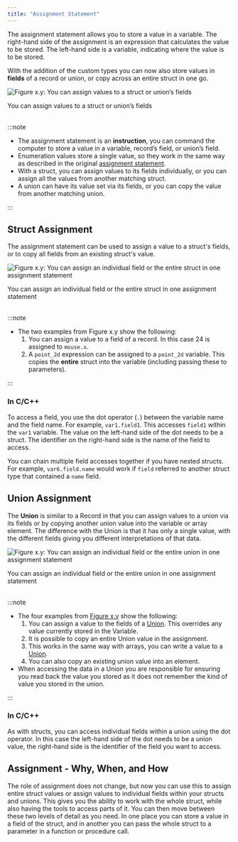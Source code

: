 ```yaml
---
title: "Assignment Statement"
---
```


The assignment statement allows you to store a value in a variable. The right-hand side of the assignment is an expression that calculates the value to be stored. The left-hand side is a variable, indicating where the value is to be stored.

With the addition of the custom types you can now also store values in **fields** of a record or union, or copy across an entire struct in one go.

<a id="FigureAssignmentStatementWithFieldsAndElements"></a>

![Figure x.y: You can assign values to a struct or union’s fields](./images/assignment-statement-with-fields-and-elements.png "You can assign values to a struct or union’s fields")
<div class="caption">You can assign values to a struct or union’s fields</div><br/>

:::note

- The assignment statement is an **instruction**, you can command the computer to store a value in a variable, record’s field, or union’s field.
- Enumeration values store a single value, so they work in the same way as described in the original [assignment statement](/book/part-1-instructions/1-sequence-and-data/2-trailside/08-assignment-statement).
- With a struct, you can assign values to its fields individually, or you can assign all the values from another matching struct.
- A union can have its value set via its fields, or you can copy the value from another matching union.

:::

## Struct Assignment

The assignment statement can be used to assign a value to a struct's fields, or to copy all fields from an existing struct's value.

![Figure x.y: You can assign an individual field or the entire struct in one assignment statement](./images/assignment-record.png "You can assign an individual field or the entire struct in one assignment statement")
<div class="caption">You can assign an individual field or the entire struct in one assignment statement</div><br/>

:::note

- The two examples from Figure x.y show the following:
  1. You can assign a value to a field of a record. In this case 24 is assigned to `mouse.x`.
  2. A `point_2d` expression can be assigned to a `point_2d` variable. This copies the **entire**
struct into the variable (including passing these to parameters).

:::

### In C/C++

To access a field, you use the dot operator (`.`) between the variable name and the field name. For example, `var1.field1`. This accesses `field1` within the `var1` variable. The value on the left-hand side of the dot needs to be a struct. The identifier on the right-hand side is the name of the field to access.

You can chain multiple field accesses together if you have nested structs. For example, `var6.field.name` would work if `field` referred to another struct type that contained a `name` field.

## Union Assignment

The **Union** is similar to a Record in that you can assign values to a union via its fields or by copying another union value into the variable or array element. The difference with the Union is that it has only a single
value, with the different fields giving you different interpretations of that data.

<a id="FigureAssignmentUnion"></a>

![Figure x.y: You can assign an individual field or the entire union in one assignment statement](./images/assignment-union.png "You can assign an individual field or the entire union in one assignment statement")
<div class="caption">You can assign an individual field or the entire union in one assignment statement</div><br/>

:::note

- The four examples from [Figure x.y](#FigureAssignmentUnion) show the following:
  1. You can assign a value to the fields of a [Union](/book/part-2-organised-code/3-structuring-data/1-concepts/03-05-union). This overrides any value currently
stored in the Variable.
  2. It is possible to copy an entire Union value in the assignment.
  3. This works in the same way with arrays, you can write a value to a [Union](/book/part-2-organised-code/3-structuring-data/1-concepts/03-05-union).
  4. You can also copy an existing union value into an element.
- When accessing the data in a Union you are responsible for ensuring you read back the value you stored as it does not remember the kind of value you stored in the union.

:::

### In C/C++

As with structs, you can access individual fields within a union using the dot operator. In this case the left-hand side of the dot needs to be a union value, the right-hand side is the identifier of the field you want to access.

## Assignment - Why, When, and How

The role of assignment does not change, but now you can use this to assign entire struct values or assign values to individual fields within your structs and unions. This gives you the ability to work with the whole struct, while also having the tools to access parts of it. You can then move between these two levels of detail as you need. In one place you can store a value in a field of the struct, and in another you can pass the whole struct to a parameter in a function or procedure call.

